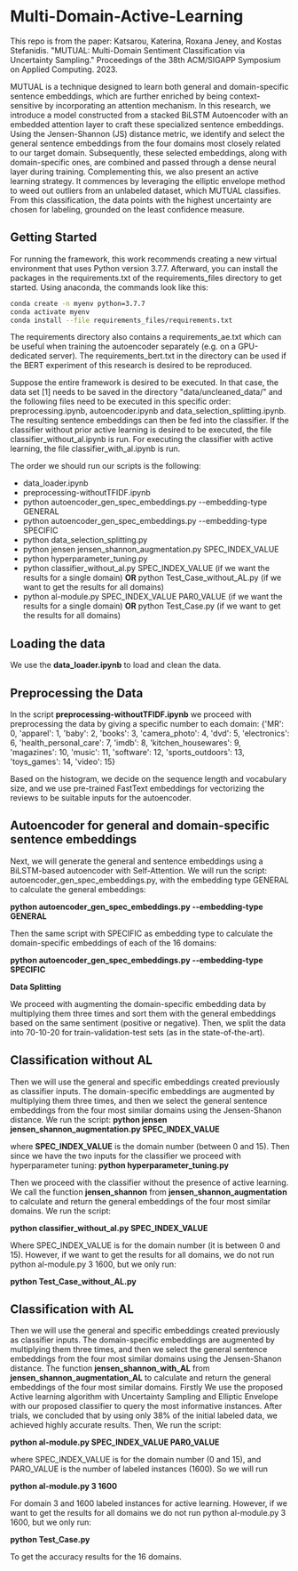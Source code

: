# Multi-Domain-Active-Learning
This repo is from the paper: Katsarou, Katerina, Roxana Jeney, and Kostas Stefanidis. "MUTUAL: Multi-Domain Sentiment Classification via Uncertainty Sampling." Proceedings of the 38th ACM/SIGAPP Symposium on Applied Computing. 2023.

MUTUAL is a technique designed to learn both general and domain-specific sentence embeddings, which are further enriched by being context-sensitive by incorporating an attention mechanism. In this research, we introduce a model constructed from a stacked BiLSTM Autoencoder with an embedded attention layer to craft these specialized sentence embeddings. Using the Jensen-Shannon (JS) distance metric, we identify and select the general sentence embeddings from the four domains most closely related to our target domain. Subsequently, these selected embeddings, along with domain-specific ones, are combined and passed through a dense neural layer during training. Complementing this, we also present an active learning strategy. It commences by leveraging the elliptic envelope method to weed out outliers from an unlabeled dataset, which MUTUAL classifies. From this classification, the data points with the highest uncertainty are chosen for labeling, grounded on the least confidence measure.

 
## Getting Started
For running the framework, this work recommends creating a new virtual environment that uses Python version 3.7.7.
Afterward, you can install the packages in the requirements.txt of the requirements_files directory to get started. Using anaconda, the commands look like this:
```bash
conda create -n myenv python=3.7.7
conda activate myenv
conda install --file requirements_files/requirements.txt
```
The requirements directory also contains a requirements_ae.txt which can be useful when training the autoencoder separately (e.g. on a GPU-dedicated server). The requirements_bert.txt in the directory can be used if the BERT experiment of this research is desired to be reproduced. 

Suppose the entire framework is desired to be executed. In that case, the data set [1] needs to be saved in the directory "data/uncleaned_data/" and the following files need to be executed in this specific order: preprocessing.ipynb, autoencoder.ipynb and data_selection_splitting.ipynb. The resulting sentence embeddings can then be fed into the classifier. If the classifier without prior active learning is desired to be executed, the file classifier_without_al.ipynb is run. For executing the classifier with active learning, the file classifier_with_al.ipynb is run.

The order we should run our scripts is the following:
* data_loader.ipynb
* preprocessing-withoutTFIDF.ipynb
* python autoencoder_gen_spec_embeddings.py --embedding-type GENERAL
* python autoencoder_gen_spec_embeddings.py --embedding-type SPECIFIC
* python data_selection_splitting.py
* python jensen jensen_shannon_augmentation.py SPEC_INDEX_VALUE
* python hyperparameter_tuning.py
* python classifier_without_al.py SPEC_INDEX_VALUE (if we want the results for a single domain) __OR__ python Test_Case_without_AL.py (if we want to get the results for all domains)
* python al-module.py SPEC_INDEX_VALUE PAR0_VALUE (if we want the results for a single domain) __OR__ python Test_Case.py (if we want to get the results for all domains)
  
## Loading the data
We use the __data_loader.ipynb__ to load and clean the data.

## Preprocessing the Data
In the script __preprocessing-withoutTFIDF.ipynb__ we proceed with preprocessing the data by giving a specific number to each domain:
{'MR': 0,
 'apparel': 1,
 'baby': 2,
 'books': 3,
 'camera_photo': 4,
 'dvd': 5,
 'electronics': 6,
 'health_personal_care': 7,
 'imdb': 8,
 'kitchen_housewares': 9,
 'magazines': 10,
 'music': 11,
 'software': 12,
 'sports_outdoors': 13,
 'toys_games': 14,
 'video': 15} 

 Based on the histogram, we decide on the sequence length and vocabulary size, and we use pre-trained FastText embeddings for vectorizing the reviews to be suitable inputs for the autoencoder.

## **Autoencoder for general and domain-specific sentence embeddings**  

Next, we will generate the general and sentence embeddings using a BiLSTM-based autoencoder with Self-Attention. We will run the script: autoencoder_gen_spec_embeddings.py, with the embedding type GENERAL to calculate the general embeddings:

__python autoencoder_gen_spec_embeddings.py --embedding-type GENERAL__

Then the same script with SPECIFIC as embedding type to calculate the domain-specific embeddings of each of the 16 domains:  

__python autoencoder_gen_spec_embeddings.py --embedding-type SPECIFIC__

**Data Splitting**

We proceed with augmenting the domain-specific embedding data by multiplying them three times and sort them with the general embeddings based on the same sentiment (positive or negative). Then, we split the data into 70-10-20 for train-validation-test sets (as in the state-of-the-art).

## **Classification without AL**  
Then we will use the general and specific embeddings created previously as classifier inputs. The domain-specific embeddings are augmented by multiplying them three times, and then we select the general sentence embeddings from the four most similar domains using the Jensen-Shanon distance. We run the script:
__python jensen jensen_shannon_augmentation.py SPEC_INDEX_VALUE__

where __SPEC_INDEX_VALUE__ is the domain number (between 0 and 15). Then since we have the two inputs for the classifier we proceed with hyperparameter tuning:
__python hyperparameter_tuning.py__

Then we proceed with the classifier without the presence of active learning. We call the function __jensen_shannon__ from __jensen_shannon_augmentation__ to calculate and return the general embeddings of the four most similar domains. We run the script: 

__python classifier_without_al.py SPEC_INDEX_VALUE__

Where SPEC_INDEX_VALUE is for the domain number (it is between 0 and 15). However, if we want to get the results for all domains, we do not run python al-module.py 3 1600, but we only run:

__python Test_Case_without_AL.py__


## **Classification with AL**  
Then we will use the general and specific embeddings created previously as classifier inputs. The domain-specific embeddings are augmented by multiplying them three times, and then we select the general sentence embeddings from the four most similar domains using the Jensen-Shanon distance. The function __jensen_shannon_with_AL__ from __jensen_shannon_augmentation_AL__ to calculate and return the general embeddings of the four most similar domains. Firstly  We use the proposed Active learning algorithm with Uncertainty Sampling and Elliptic Envelope with our proposed classifier to query the most informative instances. After trials, we concluded that by using only 38% of the initial labeled data, we achieved highly accurate results. Then, We run the script: 

__python al-module.py SPEC_INDEX_VALUE PAR0_VALUE__

where SPEC_INDEX_VALUE is for the domain number (0 and 15), and PARO_VALUE is the number of labeled instances (1600). So we will run 

__python al-module.py 3 1600__   

For domain 3 and 1600 labeled instances for active learning. However, if we want to get the results for all domains we do not run python al-module.py 3 1600, but we only run:

__python Test_Case.py__

To get the accuracy results for the 16 domains.





